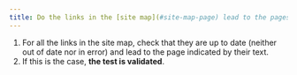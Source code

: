 ```yaml
---
title: Do the links in the [site map](#site-map-page) lead to the pages indicated by their text?
---
```


1. For all the links in the site map, check that they are up to date (neither out of date nor in error) and lead to the page indicated by their text.
2. If this is the case, **the test is validated**.
